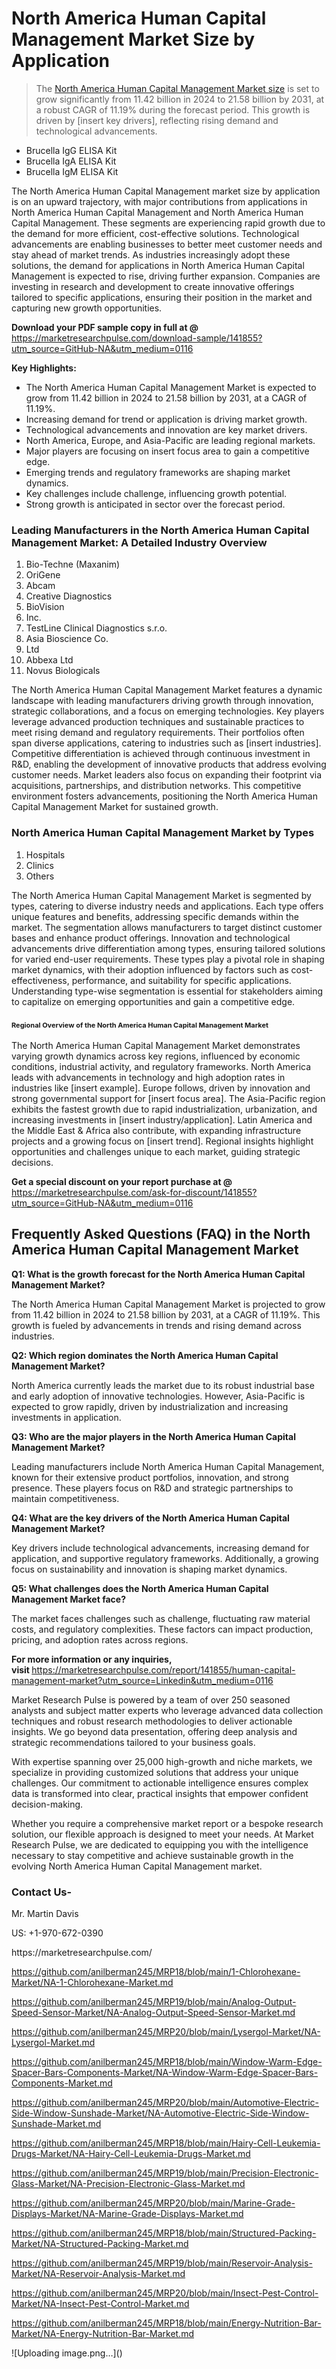 <h1>North America Human Capital Management Market&nbsp;Size by Application</h1><blockquote><p>The <a href="https://marketresearchpulse.com/download-sample/141855?utm_source=GitHub-NA&amp;utm_medium=0116">North America Human Capital Management Market size</a> is set to grow significantly from 11.42 billion in 2024 to 21.58 billion by 2031, at a robust CAGR of 11.19% during the forecast period. This growth is driven by [insert key drivers], reflecting rising demand and technological advancements.</p></blockquote><ul><li>Brucella IgG ELISA Kit<li> Brucella IgA ELISA Kit<li> Brucella IgM ELISA Kit</li></ul><p>The North America Human Capital Management market size by application is on an upward trajectory, with major contributions from applications in North America Human Capital Management and North America Human Capital Management. These segments are experiencing rapid growth due to the demand for more efficient, cost-effective solutions. Technological advancements are enabling businesses to better meet customer needs and stay ahead of market trends. As industries increasingly adopt these solutions, the demand for applications in North America Human Capital Management is expected to rise, driving further expansion. Companies are investing in research and development to create innovative offerings tailored to specific applications, ensuring their position in the market and capturing new growth opportunities.</p><p><strong>Download your PDF sample copy in full at @ </strong><a href="https://marketresearchpulse.com/download-sample/141855?utm_source=GitHub-NA&amp;utm_medium=0116">https://marketresearchpulse.com/download-sample/141855?utm_source=GitHub-NA&amp;utm_medium=0116</a></p><p><strong>Key Highlights: </strong></p><ul><li>The North America Human Capital Management Market is expected to grow from 11.42 billion in 2024 to 21.58 billion by 2031, at a CAGR of 11.19%.</li><li>Increasing demand for trend or application is driving market growth.</li><li>Technological advancements and innovation are key market drivers.</li><li>North America, Europe, and Asia-Pacific are leading regional markets.</li><li>Major players are focusing on insert focus area to gain a competitive edge.</li><li>Emerging trends and regulatory frameworks are shaping market dynamics.</li><li>Key challenges include challenge, influencing growth potential.</li><li>Strong growth is anticipated in sector over the forecast period.</li></ul><h3>Leading Manufacturers in the North America Human Capital Management Market: A Detailed Industry Overview</h3><ol><li>Bio-Techne (Maxanim)</li><li>OriGene</li><li>Abcam</li><li>Creative Diagnostics</li><li>BioVision</li><li>Inc.</li><li>TestLine Clinical Diagnostics s.r.o.</li><li>Asia Bioscience Co.</li><li>Ltd</li><li>Abbexa Ltd</li><li>Novus Biologicals</li></ol><div class="flex max-w-full flex-col flex-grow"><div class="min-h-8 text-message flex w-full flex-col items-end gap-2 whitespace-normal break-words [.text-message+&amp;]:mt-5" dir="auto" data-message-author-role="assistant" data-message-id="fd8432e4-4910-450d-b182-61b7bfb0a01f" data-message-model-slug="gpt-4o"><div class="flex w-full flex-col gap-1 empty:hidden first:pt-[3px]"><div class="markdown prose w-full break-words dark:prose-invert light"><p>The North America Human Capital Management Market features a dynamic landscape with leading manufacturers driving growth through innovation, strategic collaborations, and a focus on emerging technologies. Key players leverage advanced production techniques and sustainable practices to meet rising demand and regulatory requirements. Their portfolios often span diverse applications, catering to industries such as [insert industries]. Competitive differentiation is achieved through continuous investment in R&amp;D, enabling the development of innovative products that address evolving customer needs. Market leaders also focus on expanding their footprint via acquisitions, partnerships, and distribution networks. This competitive environment fosters advancements, positioning the North America Human Capital Management Market for sustained growth.</p></div></div></div></div><h3>North America Human Capital Management Market by Types</h3><ol><li>Hospitals<li> Clinics<li> Others</li></ol><div class="flex max-w-full flex-col flex-grow"><div class="min-h-8 text-message flex w-full flex-col items-end gap-2 whitespace-normal break-words [.text-message+&amp;]:mt-5" dir="auto" data-message-author-role="assistant" data-message-id="084470be-0bb7-4664-bddf-5156b4f41249" data-message-model-slug="gpt-4o-mini"><div class="flex w-full flex-col gap-1 empty:hidden first:pt-[3px]"><div class="markdown prose w-full break-words dark:prose-invert light"><p>The North America Human Capital Management Market is segmented by types, catering to diverse industry needs and applications. Each type offers unique features and benefits, addressing specific demands within the market. The segmentation allows manufacturers to target distinct customer bases and enhance product offerings. Innovation and technological advancements drive differentiation among types, ensuring tailored solutions for varied end-user requirements. These types play a pivotal role in shaping market dynamics, with their adoption influenced by factors such as cost-effectiveness, performance, and suitability for specific applications. Understanding type-wise segmentation is essential for stakeholders aiming to capitalize on emerging opportunities and gain a competitive edge.</p></div></div></div></div><h3><span style="font-size: 11px;">Regional Overview of the North America Human Capital Management Market</span></h3><div class="flex max-w-full flex-col flex-grow"><div class="min-h-8 text-message flex w-full flex-col items-end gap-2 whitespace-normal break-words [.text-message+&amp;]:mt-5" dir="auto" data-message-author-role="assistant" data-message-id="e9038762-ce64-4e30-91c9-9bd413514231" data-message-model-slug="gpt-4o-mini"><div class="flex w-full flex-col gap-1 empty:hidden first:pt-[3px]"><div class="markdown prose w-full break-words dark:prose-invert light"><p>The North America Human Capital Management Market demonstrates varying growth dynamics across key regions, influenced by economic conditions, industrial activity, and regulatory frameworks. North America leads with advancements in technology and high adoption rates in industries like [insert example]. Europe follows, driven by innovation and strong governmental support for [insert focus area]. The Asia-Pacific region exhibits the fastest growth due to rapid industrialization, urbanization, and increasing investments in [insert industry/application]. Latin America and the Middle East &amp; Africa also contribute, with expanding infrastructure projects and a growing focus on [insert trend]. Regional insights highlight opportunities and challenges unique to each market, guiding strategic decisions.</p></div></div></div></div><p><strong>Get a special discount on your report purchase at @ </strong><a href="https://marketresearchpulse.com/ask-for-discount/141855?utm_source=GitHub-NA&amp;utm_medium=0116">https://marketresearchpulse.com/ask-for-discount/141855?utm_source=GitHub-NA&amp;utm_medium=0116</a></p><h2>Frequently Asked Questions (FAQ) in the North America Human Capital Management Market</h2><p><strong>Q1: What is the growth forecast for the North America Human Capital Management Market?</strong></p><p>The North America Human Capital Management Market is projected to grow from 11.42 billion in 2024 to 21.58 billion by 2031, at a CAGR of 11.19%. This growth is fueled by advancements in trends and rising demand across industries.</p><p><strong>Q2: Which region dominates the North America Human Capital Management Market?</strong></p><p>North America currently leads the market due to its robust industrial base and early adoption of innovative technologies. However, Asia-Pacific is expected to grow rapidly, driven by industrialization and increasing investments in application.</p><p><strong>Q3: Who are the major players in the North America Human Capital Management Market?</strong></p><p>Leading manufacturers include North America Human Capital Management, known for their extensive product portfolios, innovation, and strong presence. These players focus on R&amp;D and strategic partnerships to maintain competitiveness.</p><p><strong>Q4: What are the key drivers of the North America Human Capital Management Market?</strong></p><p>Key drivers include technological advancements, increasing demand for application, and supportive regulatory frameworks. Additionally, a growing focus on sustainability and innovation is shaping market dynamics.</p><p><strong>Q5: What challenges does the North America Human Capital Management Market face?</strong></p><p>The market faces challenges such as challenge, fluctuating raw material costs, and regulatory complexities. These factors can impact production, pricing, and adoption rates across regions.</p><p><strong>For more information or any inquiries, visit&nbsp;</strong><a href="https://marketresearchpulse.com/report/141855/human-capital-management-market?utm_source=Linkedin&utm_medium=0116">https://marketresearchpulse.com/report/141855/human-capital-management-market?utm_source=Linkedin&utm_medium=0116</a></p><p>Market Research Pulse is powered by a team of over 250 seasoned analysts and subject matter experts who leverage advanced data collection techniques and robust research methodologies to deliver actionable insights. We go beyond data presentation, offering deep analysis and strategic recommendations tailored to your business goals.</p><p>With expertise spanning over 25,000 high-growth and niche markets, we specialize in providing customized solutions that address your unique challenges. Our commitment to actionable intelligence ensures complex data is transformed into clear, practical insights that empower confident decision-making.</p><p>Whether you require a comprehensive market report or a bespoke research solution, our flexible approach is designed to meet your needs. At Market Research Pulse, we are dedicated to equipping you with the intelligence necessary to stay competitive and achieve sustainable growth in the evolving North America Human Capital Management market.</p><h3><strong>Contact Us-</strong></h3><p>Mr. Martin Davis</p><p>US: +1-970-672-0390</p><p>https://marketresearchpulse.com/</p><p><a href="https://github.com/anilberman245/MRP18/blob/main/1-Chlorohexane-Market/NA-1-Chlorohexane-Market.md">https://github.com/anilberman245/MRP18/blob/main/1-Chlorohexane-Market/NA-1-Chlorohexane-Market.md</a></p><p><a href="https://github.com/anilberman245/MRP19/blob/main/Analog-Output-Speed-Sensor-Market/NA-Analog-Output-Speed-Sensor-Market.md">https://github.com/anilberman245/MRP19/blob/main/Analog-Output-Speed-Sensor-Market/NA-Analog-Output-Speed-Sensor-Market.md</a></p><p><a href="https://github.com/anilberman245/MRP20/blob/main/Lysergol-Market/NA-Lysergol-Market.md">https://github.com/anilberman245/MRP20/blob/main/Lysergol-Market/NA-Lysergol-Market.md</a></p><p><a href="https://github.com/anilberman245/MRP18/blob/main/Window-Warm-Edge-Spacer-Bars-Components-Market/NA-Window-Warm-Edge-Spacer-Bars-Components-Market.md">https://github.com/anilberman245/MRP18/blob/main/Window-Warm-Edge-Spacer-Bars-Components-Market/NA-Window-Warm-Edge-Spacer-Bars-Components-Market.md</a></p><p><a href="https://github.com/anilberman245/MRP20/blob/main/Automotive-Electric-Side-Window-Sunshade-Market/NA-Automotive-Electric-Side-Window-Sunshade-Market.md">https://github.com/anilberman245/MRP20/blob/main/Automotive-Electric-Side-Window-Sunshade-Market/NA-Automotive-Electric-Side-Window-Sunshade-Market.md</a></p><p><a href="https://github.com/anilberman245/MRP18/blob/main/Hairy-Cell-Leukemia-Drugs-Market/NA-Hairy-Cell-Leukemia-Drugs-Market.md">https://github.com/anilberman245/MRP18/blob/main/Hairy-Cell-Leukemia-Drugs-Market/NA-Hairy-Cell-Leukemia-Drugs-Market.md</a></p><p><a href="https://github.com/anilberman245/MRP19/blob/main/Precision-Electronic-Glass-Market/NA-Precision-Electronic-Glass-Market.md">https://github.com/anilberman245/MRP19/blob/main/Precision-Electronic-Glass-Market/NA-Precision-Electronic-Glass-Market.md</a></p><p><a href="https://github.com/anilberman245/MRP20/blob/main/Marine-Grade-Displays-Market/NA-Marine-Grade-Displays-Market.md">https://github.com/anilberman245/MRP20/blob/main/Marine-Grade-Displays-Market/NA-Marine-Grade-Displays-Market.md</a></p><p><a href="https://github.com/anilberman245/MRP18/blob/main/Structured-Packing-Market/NA-Structured-Packing-Market.md">https://github.com/anilberman245/MRP18/blob/main/Structured-Packing-Market/NA-Structured-Packing-Market.md</a></p><p><a href="https://github.com/anilberman245/MRP19/blob/main/Reservoir-Analysis-Market/NA-Reservoir-Analysis-Market.md">https://github.com/anilberman245/MRP19/blob/main/Reservoir-Analysis-Market/NA-Reservoir-Analysis-Market.md</a></p><p><a href="https://github.com/anilberman245/MRP20/blob/main/Insect-Pest-Control-Market/NA-Insect-Pest-Control-Market.md">https://github.com/anilberman245/MRP20/blob/main/Insect-Pest-Control-Market/NA-Insect-Pest-Control-Market.md</a></p><p><a href="https://github.com/anilberman245/MRP18/blob/main/Energy-Nutrition-Bar-Market/NA-Energy-Nutrition-Bar-Market.md">https://github.com/anilberman245/MRP18/blob/main/Energy-Nutrition-Bar-Market/NA-Energy-Nutrition-Bar-Market.md</a></p>
![Uploading image.png…]()
